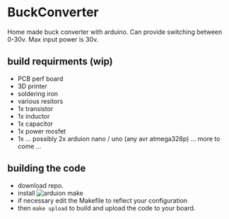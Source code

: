 # BuckConverter
Home made buck converter with arduino. Can provide switching between 0-30v. Max input power is 30v.

## build requirments (wip)
  - PCB perf board
  - 3D printer 
  - soldering iron
  - various resitors
  - 1x transistor
  - 1x inductor
  - 1x capacitor
  - 1x power mosfet
  - 1x ... possibly 2x arduion nano / uno (any avr atmega328p)
  ... more to come ...
## building the code
- download repo.
- install ![arduion make](https://github.com/sudar/Arduino-Makefile)
- if necessary edit the Makefile to reflect your configuration
- then `make upload` to build and upload the code to your board.
